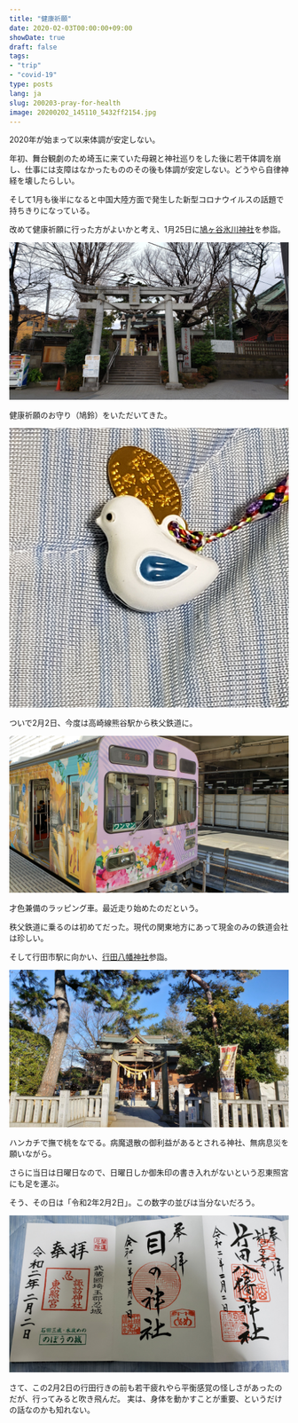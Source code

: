 ```yaml
---
title: "健康祈願"
date: 2020-02-03T00:00:00+09:00
showDate: true
draft: false
tags:
- "trip"
- "covid-19"
type: posts
lang: ja
slug: 200203-pray-for-health
image: 20200202_145110_5432ff2154.jpg
---
```

2020年が始まって以来体調が安定しない。

年初、舞台観劇のため埼玉に来ていた母親と神社巡りをした後に若干体調を崩し、仕事には支障はなかったもののその後も体調が安定しない。どうやら自律神経を壊したらしい。

そして1月も後半になると中国大陸方面で発生した新型コロナウイルスの話題で持ちきりになっている。

改めて健康祈願に行った方がよいかと考え、1月25日に[鳩ヶ谷氷川神社](http://www.hikawajinja.jp/)を参詣。

![20200125_130634.jpg](./20200125_130634_2e92bda3c4.jpg)

健康祈願のお守り（鳩鈴）をいただいてきた。

![hatosuzu.jpg](./hatosuzu_ff18807b23.jpg)

ついで2月2日、今度は高崎線熊谷駅から秩父鉄道に。

![20200202_140807.jpg](./20200202_140807_e3f71b4181.jpg)

才色兼備のラッピング車。最近走り始めたのだという。

秩父鉄道に乗るのは初めてだった。現代の関東地方にあって現金のみの鉄道会社は珍しい。

そして行田市駅に向かい、[行田八幡神社](https://www.gyodahachiman.jp/)参詣。

![Cover Image](./20200202_145110_5432ff2154.jpg)

ハンカチで撫で桃をなでる。病魔退散の御利益があるとされる神社、無病息災を願いながら。

さらに当日は日曜日なので、日曜日しか御朱印の書き入れがないという忍東照宮にも足を運ぶ。

そう、その日は「令和2年2月2日」。この数字の並びは当分ないだろう。

![20200202_183044.jpg](./20200202_183044_b22856fcac.jpg)

さて、この2月2日の行田行きの前も若干疲れやら平衡感覚の怪しさがあったのだが、行ってみると吹き飛んだ。
実は、身体を動かすことが重要、というだけの話なのかも知れない。